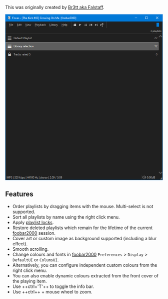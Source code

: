 This was originally created by [Br3tt aka Falstaff](https://www.deviantart.com/br3tt).

![smooth playlist manager](../images/smooth-playlist-manager.png)

## Features
- Order playlists by dragging items with the mouse. Multi-select is not supported.
- Sort all playlists by name using the right click menu.
- Apply [playlist locks](../images/playlist-lock.png).
- Restore deleted playlists which remain for the lifetime of the current [foobar2000](https://www.foobar2000.org) session.
- Cover art or custom image as background supported (including a blur effect).
- Smooth scrolling.
- Change colours and fonts in [foobar2000](https://www.foobar2000.org) `Preferences` > `Display` > `DefaultUI` or `ColumsUI`.
- Alternatively, you can configure independent custom colours from the right click menu.
- You can also enable dynamic colours extracted from the front cover of the playing item.
- Use ++ctrl+'T'++ to toggle the info bar.
- Use ++ctrl++ + mouse wheel to zoom.
